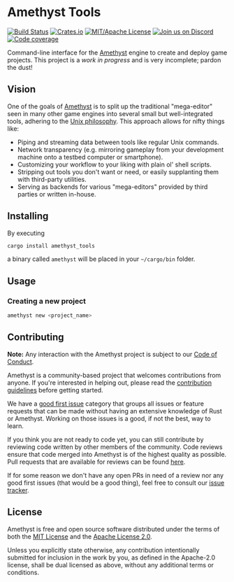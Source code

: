 # Amethyst Tools

[![Build Status][s1]][tc] [![Crates.io][s2]][ci] [![MIT/Apache License][s3]][li]
[![Join us on Discord][s4]][di] [![Code coverage][s5]][cc]

[s1]: https://travis-ci.org/amethyst/tools.svg?branch=master
[s2]: https://img.shields.io/crates/v/amethyst_tools.svg
[s3]: https://img.shields.io/badge/license-MIT%2FApache-blue.svg
[s4]: https://img.shields.io/discord/425678876929163284.svg?logo=discord
[s5]: https://img.shields.io/codecov/c/github/amethyst/tools.svg

[tc]: https://travis-ci.org/amethyst/tools/
[ci]: https://crates.io/crates/amethyst_tools/
[li]: https://github.com/amethyst/tools/blob/master/COPYING
[di]: https://discord.gg/GnP5Whs
[cc]: https://codecov.io/gh/amethyst/tools


Command-line interface for the [Amethyst][am] engine to create and deploy game
projects. This project is a *work in progress* and is very incomplete; pardon
the dust!

[am]: https://github.com/amethyst/amethyst

## Vision

One of the goals of [Amethyst][am] is to split up the traditional "mega-editor"
seen in many other game engines into several small but well-integrated tools,
adhering to the [Unix philosophy][up]. This approach allows for nifty things
like:

[up]: https://en.wikipedia.org/wiki/Unix_philosophy

* Piping and streaming data between tools like regular Unix commands.
* Network transparency (e.g. mirroring gameplay from your development machine
  onto a testbed computer or smartphone).
* Customizing your workflow to your liking with plain ol' shell scripts.
* Stripping out tools you don't want or need, or easily supplanting them with
  third-party utilities.
* Serving as backends for various "mega-editors" provided by third parties or
  written in-house.

## Installing

By executing

```sh
cargo install amethyst_tools
```

a binary called `amethyst` will be placed in your `~/cargo/bin` folder.

## Usage

### Creating a new project

```sh
amethyst new <project_name>
```

## Contributing

**Note:** Any interaction with the Amethyst project is subject to our [Code of Conduct][cc].

Amethyst is a community-based project that welcomes contributions from anyone. If you're interested in helping out, please read the [contribution guidelines][cm] before getting started.

We have a [good first issue][gfi] category that groups all issues or feature requests that can be made without having an extensive knowledge of Rust or Amethyst. Working on those issues is a good, if not the best, way to learn.

If you think you are not ready to code yet, you can still contribute by reviewing code written by other members of the community. Code reviews ensure that code merged into Amethyst is of the highest quality as possible. Pull requests that are available for reviews can be found [here][pr].

If for some reason we don't have any open PRs in need of a review nor any good first issues (that would be a good thing), feel free to consult our [issue tracker][it].

[cc]: https://github.com/amethyst/amethyst/blob/master/CODE_OF_CONDUCT.md
[cm]: https://github.com/amethyst/amethyst/blob/master/docs/CONTRIBUTING.md
[gfi]: https://github.com/amethyst/tools/issues?q=is%3Aissue+is%3Aopen+label%3A%22good+first+issue%22
[pr]: https://github.com/amethyst/tools/pulls
[it]: https://github.com/amethyst/tools/issues

## License

Amethyst is free and open source software distributed under the terms of both the [MIT License][lm] and the [Apache License 2.0][la].

[lm]: LICENSE-MIT
[la]: LICENSE-APACHE

Unless you explicitly state otherwise, any contribution intentionally submitted for inclusion in the work by you, as defined in the Apache-2.0 license, shall be dual licensed as above, without any additional terms or conditions.
